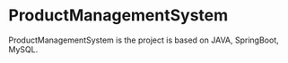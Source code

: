 # ProductManagementSystem
ProductManagementSystem is the project is based on JAVA, SpringBoot, MySQL.
